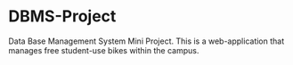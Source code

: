 # DBMS-Project
Data Base Management System Mini Project. This is a web-application that manages free student-use bikes within the campus.
